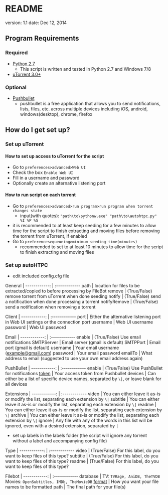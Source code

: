 # README

version: 1.1
date: Dec 12, 2014

## Program Requirements
### Required
* [Python 2.7](https://www.python.org/downloads/)
	* This script is written and tested in Python 2.7 and Windows 7/8
* [uTorrent 3.0+](http://www.utorrent.com/downloads/complete/os/win/track/stable)
### Optional
* [Pushbullet](https://www.pushbullet.com/)
	* pushbullet is a free application that allows you to send notifications, lists, files, etc. 
	across multiple devices including iOS, android, windows(desktop), chrome, firefox

## How do I get set up?

### Set up uTorrent
#### How to set up access to uTorrent for the script
* Go to `preferences>advanced>Web UI`
* Check the box `Enable Web UI`
* Fill in a username and password
* Optionally create an alternative listening port
#### How to run script on each torrent
* Go to `preferences>advanced>run program>run program when torrent changes state`
	* input(with quotes): `"path\to\pythonw.exe" "path\to\autohtpc.py" %I %P %S`
* it is recommended to at least keep seeding for a few minutes to allow time for 
  the script to finish extracting and moving files before removing the torrent
  from uTorrent, if enabled
* Go to `preferences>queueing>minimum seeding time(minutes)`
	* recommended to set to at least 10 minutes to allow time for 
	the script to finish extracting and moving files

### Set up autoHTPC
* edit included config.cfg file

General       | 
------------: | :------------
path          | location for files to be extracted/copied to before processing by FileBot
remove        | (True/False) remove torrent from uTorrent when done seeding
notify        | (True/False) send a notification when done processing a torrent
notifyRemove  | (True/False) send a notification when removing a torrent

Client        | 
------------: | :------------
port          | Either the alternative listening port in Web UI settings or the connection port
username      | Web UI username
password      | Web UI password

Email         | 
------------: | :------------
enable        | (True/False) Use email notifications
SMTPServer    | Email server (gmail is default)
SMTPPort      | Email port (gmail is default)
username      | Your email username (example@gmail.com)
password      | Your email password
emailTo       | What address to email (suggested to use your own email address again)

PushBullet    | 
------------: | :------------
enable        | (True/False) Use PushBullet for notifications
[token](https://www.pushbullet.com/account)         | Your access token from Pushbullet
devices       | Can either be a list of specific device names, separated by `\|`, or leave blank for all devices

Extensions    | 
------------: | :------------
video         | You can either leave it as-is or modify the list, separating each extension by `\|`
subtitle      | You can either leave it as-is or modify the list, separating each extension by `\|`
readme        | You can either leave it as-is or modify the list, separating each extension by `\|`
archive       | You can either leave it as-is or modify the list, separating each extension by `\|`
ignore        | Any file with any of the words in this list will be ignored, even with a desired extension, separated by `|`

* set up labels in the labels folder (the script will ignore any torrent without a label and accompanying config file)

Type          | 
------------: | :------------
video         | (True/False) For this label, do you want to keep files of this type?
subtitle      | (True/False) For this label, do you want to keep files of this type?
readme        | (True/False) For this label, do you want to keep files of this type?

Filebot       | 
------------: | :------------
database      | TV: `TVRage, AniDB, TheTVDB` Movies: `OpenSubtitles, IMDb, TheMovieDB`
[format](http://www.filebot.net/naming.html)        | How you want your file names to be formatted
path          | The final path for your file(s)
